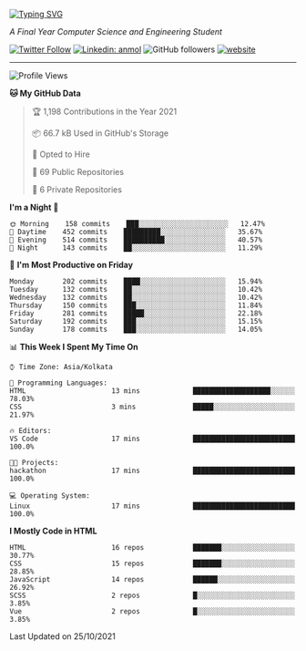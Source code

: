 [![Typing SVG](https://readme-typing-svg.herokuapp.com?lines=HI%2C+I'm+Tonal;I'm+a+MEVN+Stack+Developer)](https://git.io/typing-svg)

<p><em>A Final Year Computer Science and Engineering Student</em></p>

[![Twitter Follow](https://img.shields.io/twitter/follow/tonalmathew?style=flat)](https://twitter.com/intent/follow?screen_name=tonalmathew)
[![Linkedin: anmol](https://img.shields.io/badge/tonal-mathew?style=flat-square&logo=Linkedin&logoColor=white&link=https://www.linkedin.com/in/tonal-mathew/)](https://www.linkedin.com/in/tonal-mathew/)
![GitHub followers](https://img.shields.io/github/followers/tonalmathew?label=Follow&style=social)
[![website](https://img.shields.io/badge/Website-46a2f1.svg?&style=flat-square&logo=Google-Chrome&logoColor=white&link=http://tonalmathew.github.io/)](http://tonalmathew.github.io/)

---
<!--START_SECTION:waka-->
![Profile Views](http://img.shields.io/badge/Profile%20Views-12-blue)

**🐱 My GitHub Data** 

> 🏆 1,198 Contributions in the Year 2021
 > 
> 📦 66.7 kB Used in GitHub's Storage 
 > 
> 💼 Opted to Hire
 > 
> 📜 69 Public Repositories 
 > 
> 🔑 6 Private Repositories  
 > 
**I'm a Night 🦉** 

```text
🌞 Morning    158 commits    ███░░░░░░░░░░░░░░░░░░░░░░   12.47% 
🌆 Daytime    452 commits    █████████░░░░░░░░░░░░░░░░   35.67% 
🌃 Evening    514 commits    ██████████░░░░░░░░░░░░░░░   40.57% 
🌙 Night      143 commits    ██░░░░░░░░░░░░░░░░░░░░░░░   11.29%

```
📅 **I'm Most Productive on Friday** 

```text
Monday       202 commits    ████░░░░░░░░░░░░░░░░░░░░░   15.94% 
Tuesday      132 commits    ██░░░░░░░░░░░░░░░░░░░░░░░   10.42% 
Wednesday    132 commits    ██░░░░░░░░░░░░░░░░░░░░░░░   10.42% 
Thursday     150 commits    ███░░░░░░░░░░░░░░░░░░░░░░   11.84% 
Friday       281 commits    █████░░░░░░░░░░░░░░░░░░░░   22.18% 
Saturday     192 commits    ███░░░░░░░░░░░░░░░░░░░░░░   15.15% 
Sunday       178 commits    ███░░░░░░░░░░░░░░░░░░░░░░   14.05%

```


📊 **This Week I Spent My Time On** 

```text
⌚︎ Time Zone: Asia/Kolkata

💬 Programming Languages: 
HTML                     13 mins             ███████████████████░░░░░░   78.03% 
CSS                      3 mins              █████░░░░░░░░░░░░░░░░░░░░   21.97%

🔥 Editors: 
VS Code                  17 mins             █████████████████████████   100.0%

🐱‍💻 Projects: 
hackathon                17 mins             █████████████████████████   100.0%

💻 Operating System: 
Linux                    17 mins             █████████████████████████   100.0%

```

**I Mostly Code in HTML** 

```text
HTML                     16 repos            ███████░░░░░░░░░░░░░░░░░░   30.77% 
CSS                      15 repos            ███████░░░░░░░░░░░░░░░░░░   28.85% 
JavaScript               14 repos            ██████░░░░░░░░░░░░░░░░░░░   26.92% 
SCSS                     2 repos             █░░░░░░░░░░░░░░░░░░░░░░░░   3.85% 
Vue                      2 repos             █░░░░░░░░░░░░░░░░░░░░░░░░   3.85%

```



 Last Updated on 25/10/2021
<!--END_SECTION:waka-->
